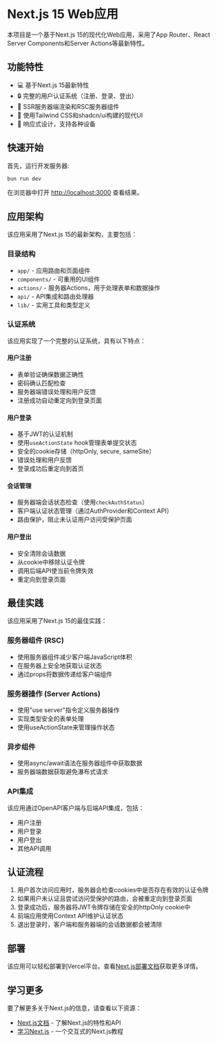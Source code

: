 # Next.js 15 Web应用

本项目是一个基于Next.js 15的现代化Web应用，采用了App Router、React Server Components和Server Actions等最新特性。

## 功能特性

- 💻 基于Next.js 15最新特性
- 🔒 完整的用户认证系统（注册、登录、登出）
- 🚀 SSR服务器端渲染和RSC服务器组件
- 🎨 使用Tailwind CSS和shadcn/ui构建的现代UI
- 📱 响应式设计，支持各种设备

## 快速开始

首先，运行开发服务器:

```bash
bun run dev
```

在浏览器中打开 [http://localhost:3000](http://localhost:3000) 查看结果。

## 应用架构

该应用采用了Next.js 15的最新架构，主要包括：

### 目录结构

- `app/` - 应用路由和页面组件
- `components/` - 可重用的UI组件
- `actions/` - 服务器Actions，用于处理表单和数据操作
- `api/` - API集成和路由处理器
- `lib/` - 实用工具和类型定义

### 认证系统

该应用实现了一个完整的认证系统，具有以下特点：

#### 用户注册

- 表单验证确保数据正确性
- 密码确认匹配检查
- 服务器端错误处理和用户反馈
- 注册成功自动重定向到登录页面

#### 用户登录

- 基于JWT的认证机制
- 使用`useActionState` hook管理表单提交状态
- 安全的cookie存储（httpOnly, secure, sameSite）
- 错误处理和用户反馈
- 登录成功后重定向到首页

#### 会话管理

- 服务器端会话状态检查（使用`checkAuthStatus`）
- 客户端认证状态管理（通过AuthProvider和Context API）
- 路由保护，阻止未认证用户访问受保护页面

#### 用户登出

- 安全清除会话数据
- 从cookie中移除认证令牌
- 调用后端API使当前令牌失效
- 重定向到登录页面

## 最佳实践

该应用采用了Next.js 15的最佳实践：

### 服务器组件 (RSC)

- 使用服务器组件减少客户端JavaScript体积
- 在服务器上安全地获取认证状态
- 通过props将数据传递给客户端组件

### 服务器操作 (Server Actions)

- 使用"use server"指令定义服务器操作
- 实现类型安全的表单处理
- 使用useActionState来管理操作状态

### 异步组件

- 使用async/await语法在服务器组件中获取数据
- 服务器端数据获取避免瀑布式请求

### API集成

该应用通过OpenAPI客户端与后端API集成，包括：

- 用户注册
- 用户登录
- 用户登出
- 其他API调用

## 认证流程

1. 用户首次访问应用时，服务器会检查cookies中是否存在有效的认证令牌
2. 如果用户未认证且尝试访问受保护的路由，会被重定向到登录页面
3. 登录成功后，服务器将JWT令牌存储在安全的httpOnly cookie中
4. 前端应用使用Context API维护认证状态
5. 退出登录时，客户端和服务器端的会话数据都会被清除

## 部署

该应用可以轻松部署到Vercel平台。查看[Next.js部署文档](https://nextjs.org/docs/deployment)获取更多详情。

## 学习更多

要了解更多关于Next.js的信息，请查看以下资源：

- [Next.js文档](https://nextjs.org/docs) - 了解Next.js的特性和API
- [学习Next.js](https://nextjs.org/learn) - 一个交互式的Next.js教程
